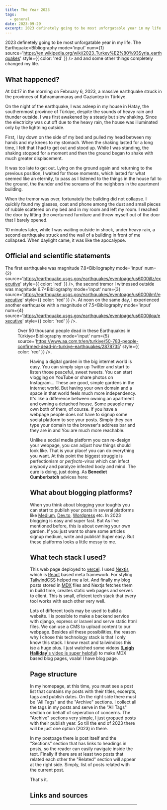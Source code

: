 ```yaml
---
title: The Year 2023
tags:
  - general
date: 2023-09-29
excerpt: 2023 definetely going to be most unforgatable year in my life. The Earthquake and and some other things completely changed my life.
---
```


2023 definetely going to be most unforgatable year in my life. The Earthquake<Bibliography
  mode='input'
  num={1}
  source='https://en.wikipedia.org/wiki/2023_Turkey%E2%80%93Syria_earthquakes'
  style={{ color: 'red' }}
/> and and some other things completely changed my life.

## What happened?

At 04:17 in the morning on February 6, 2023, a massive earthquake struck in the provinces of Kahramanmaraş and Gaziantep in Türkiye.

On the night of the earthquake, I was asleep in my house in Hatay, the southernmost province of Türkiye, despite the sounds of heavy rain and thunder outside. I was first awakened by a steady but slow shaking. Since the electricity was cut off due to the heavy rain, the house was illuminated only by the lightning outside.

First, I lay down on the side of my bed and pulled my head between my hands and my knees to my stomach. When the shaking lasted for a long time, I felt that I had to get out and stood up. While I was standing, the shaking stopped for a moment and then the ground began to shake with much greater displacement.

It was too late to get out. Lying on the ground again and returning to the previous position, I waited for those moments, which lasted for what seemed like an eternity, to pass as I listened to the things in the house fall to the ground, the thunder and the screams of the neighbors in the apartment building.

When the tremor was over, fortunately the building did not collapse. I quickly found my glasses, coat and phone among the dust and small pieces of rubble scattered on my bed and in my room and left my room. I reached the door by lifting the overturned furniture and threw myself out of the door that I barely opened.

10 minutes later, while I was waiting outside in shock, under heavy rain, a second earthquake struck and the wall of a building in front of me collapsed. When daylight came, it was like the apocalypse.

## Official and scientific statements

The first earthquake was magnitude 7.8<Bibliography
  mode='input'
  num={2}
  source='https://earthquake.usgs.gov/earthquakes/eventpage/us6000jllz/executive'
  style={{ color: 'red' }}
/>, the second tremor I witnessed outside was magnitude 6.7<Bibliography
  mode='input'
  num={3}
  source='https://earthquake.usgs.gov/earthquakes/eventpage/us6000jlm1/executive'
  style={{ color: 'red' }}
/>. At noon on the same day, I experienced another earthquake with a magnitude of 7.5<Bibliography
  mode='input'
  num={4}
  source='https://earthquake.usgs.gov/earthquakes/eventpage/us6000jlqa/executive'
  style={{ color: 'red' }}
/>.
<Figure
  src="/images/the-year-2023/earthquake-map-1.webp"
  width={640}
  height={640}
  alt={"A map of Türkiye that shows Earthquake zones."}
  caption={"Gaziantep and Kahramanmaraş are located in central southern Turkey, bordering Syria."}
  quality={75}
  className="mx-auto py-2"
  source={"https://www.dailymail.co.uk/sciencetech/article-11717995/Turkey-earthquake-map-Syria-Turkey-did-quake-hit.html"}
/>

Over 50 thousand people dead in these Earthquakes in Türkiye<Bibliography
  mode='input'
  num={5}
  source='https://www.aa.com.tr/en/turkiye/50-783-people-confirmed-dead-in-turkiye-earthquakes/2878735'
  style={{ color: 'red' }}
/>.

<Figure
  src="/images/the-year-2023/earthquake-hatay-1.jpg"
  width={640}
  height={640}
  alt={"A drone shot of the Iskenderun province in Hatay city."}
  caption={"Destruction and harbor fire in Iskenderun - Hatay"}
  quality={50}
  className="mx-auto py-2"
  source={"https://www.dailymail.co.uk/sciencetech/article-11717995/Turkey-earthquake-map-Syria-Turkey-did-quake-hit.html"}
/>


Having a digital garden in the big internet world is easy. You can simply sign up Twitter and start to listen those peaceful, sweet tweets. You can start vlogging on YouTube or share photos on Instagram... These are good, simple gardens in the internet world. But having your own domain and a space in that world feels much more independency. It's like a difference between owning an apartment and owning a detached house. Some peaople may own both of them, of course. If you have a webpage people does not have to signup some social platform to see your posts. Simply they can type your domain to the browser's address bar and they are in and You are much more reachable.

Unlike a social media platform you can re-design your webpage, you can adjust how things should look like. That is your place! you can do everything you want. At this point the biggest struggle is perfectionism or _perfecto-virus_ which can infect anybody and paralyze infected body and mind. The cure is doing, just doing. As **Benedict Cumberbatch** advices here:

<YouTube id="U1NtMRguvno" className="" />

## What about blogging platforms?

When you think about blogging your toughts you can start to publish your posts in several platforms like [Medium](https://medium.com), [Dev.to](https://dev.to), [Wordpress](https://wordpress.org) etc. In 2023 blogging is easy and super fast. But As I've mentioned before, this is about owning your own garden. If you just want to share some articles signup medium, write and publish! Super easy. But these platforms looks a little messy to me.

## What tech stack I used?

This web page deployed to [vercel](https://vercel.com). I used [Nextjs](https://nextjs.org) which is [React](https://reactjs.org) based meta framework. For styling [TailwindCSS](https://tailwindcss.com) helped me a lot. And finally my blog posts stored in [MDX](https://mdxjs.com/) files and Nextjs fetches them in build time, creates static web pages and serves to client. This is small, eficient tech stack that every tool works with each other very well.

Lots of different tools may be used to build a website. I is possible to make a backend service with django, express or laravel and serve static html files. We can use a CMS to upload content to our webpage. Besides all these possibilities, the reason why I chose this technology stack is that I only know this stack. I know react and tailwindcss this ise a huge plus. I just watched some videos ([**Leigh Halliday**'s video is super helpful](https://www.youtube.com/watch?v=J_0SBJMxmcw)) to make MDX based blog pages, voala! I have blog page.

## Page structure

In my homepage, at this time, you must see a post list that contains my posts with their titles, excerpts, tags and publish dates. On the right side there must be "All Tags" and the "Archive" sections. I collect all the tags in my posts and serve in the "All Tags" section on behalf of seperation of concerns. The "Archive" sections very simple, I just gropued posts with their publish year. So till the end of 2023 there will be just one option (2023) in there.

In my postpage there is post itself and the "Sections" section that has links to headings in posts, so the reader can easily navigate inside the text. Finally if there are at least two posts that related each other the "Related" section will appear at the right side. Simply, list of posts related with the current post.

That's it.

## Links and sources
---
<Bibliography
  mode='print'
/>